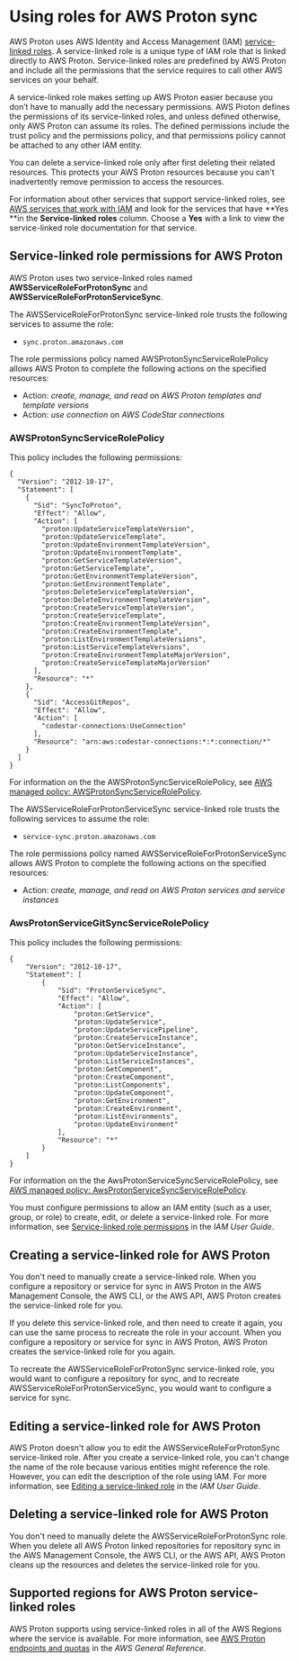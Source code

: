 # Using roles for AWS Proton sync<a name="using-service-linked-roles-sync"></a>

AWS Proton uses AWS Identity and Access Management \(IAM\) [service\-linked roles](https://docs.aws.amazon.com/IAM/latest/UserGuide/id_roles_terms-and-concepts.html#iam-term-service-linked-role)\. A service\-linked role is a unique type of IAM role that is linked directly to AWS Proton\. Service\-linked roles are predefined by AWS Proton and include all the permissions that the service requires to call other AWS services on your behalf\. 

A service\-linked role makes setting up AWS Proton easier because you don’t have to manually add the necessary permissions\. AWS Proton defines the permissions of its service\-linked roles, and unless defined otherwise, only AWS Proton can assume its roles\. The defined permissions include the trust policy and the permissions policy, and that permissions policy cannot be attached to any other IAM entity\.

You can delete a service\-linked role only after first deleting their related resources\. This protects your AWS Proton resources because you can't inadvertently remove permission to access the resources\.

For information about other services that support service\-linked roles, see [AWS services that work with IAM](https://docs.aws.amazon.com/IAM/latest/UserGuide/reference_aws-services-that-work-with-iam.html) and look for the services that have **Yes **in the **Service\-linked roles** column\. Choose a **Yes** with a link to view the service\-linked role documentation for that service\.

## Service\-linked role permissions for AWS Proton<a name="service-linked-role-permissions-sync"></a>

AWS Proton uses two service\-linked roles named **AWSServiceRoleForProtonSync** and **AWSServiceRoleForProtonServiceSync**\.

The AWSServiceRoleForProtonSync service\-linked role trusts the following services to assume the role:
+ `sync.proton.amazonaws.com`

The role permissions policy named AWSProtonSyncServiceRolePolicy allows AWS Proton to complete the following actions on the specified resources:
+ Action: *create, manage, and read* on *AWS Proton templates and template versions*
+ Action: *use connection* on *AWS CodeStar connections*

### AWSProtonSyncServiceRolePolicy<a name="service-linked-role-permissions-sync.details"></a>

This policy includes the following permissions:

```
{
  "Version": "2012-10-17",
  "Statement": [
    {
      "Sid": "SyncToProton",
      "Effect": "Allow",
      "Action": [
        "proton:UpdateServiceTemplateVersion",
        "proton:UpdateServiceTemplate",
        "proton:UpdateEnvironmentTemplateVersion",
        "proton:UpdateEnvironmentTemplate",
        "proton:GetServiceTemplateVersion",
        "proton:GetServiceTemplate",
        "proton:GetEnvironmentTemplateVersion",
        "proton:GetEnvironmentTemplate",
        "proton:DeleteServiceTemplateVersion",
        "proton:DeleteEnvironmentTemplateVersion",
        "proton:CreateServiceTemplateVersion",
        "proton:CreateServiceTemplate",
        "proton:CreateEnvironmentTemplateVersion",
        "proton:CreateEnvironmentTemplate",
        "proton:ListEnvironmentTemplateVersions",
        "proton:ListServiceTemplateVersions",
        "proton:CreateEnvironmentTemplateMajorVersion",
        "proton:CreateServiceTemplateMajorVersion"
      ],
      "Resource": "*"
    },
    {
      "Sid": "AccessGitRepos",
      "Effect": "Allow",
      "Action": [
        "codestar-connections:UseConnection"
      ],
      "Resource": "arn:aws:codestar-connections:*:*:connection/*"
    }
  ]
}
```

For information on the the AWSProtonSyncServiceRolePolicy, see [AWS managed policy: AWSProtonSyncServiceRolePolicy](https://docs.aws.amazon.com/proton/latest/userguide/security-iam-awsmanpol.html#security-iam-awsmanpol-AWSProtonSyncServiceRolePolicy)\.

The AWSServiceRoleForProtonServiceSync service\-linked role trusts the following services to assume the role:
+ `service-sync.proton.amazonaws.com`

The role permissions policy named AWSServiceRoleForProtonServiceSync allows AWS Proton to complete the following actions on the specified resources:
+ Action: *create, manage, and read on AWS Proton services and service instances*

### AwsProtonServiceGitSyncServiceRolePolicy<a name="service-linked-role-permissions-AwsProtonServiceGitSyncServiceRolePolicy"></a>

This policy includes the following permissions:

```
{
	"Version": "2012-10-17",
	"Statement": [
		{
			"Sid": "ProtonServiceSync",
			"Effect": "Allow",
			"Action": [
				"proton:GetService",
				"proton:UpdateService",
				"proton:UpdateServicePipeline",
				"proton:CreateServiceInstance",
				"proton:GetServiceInstance",
				"proton:UpdateServiceInstance",
				"proton:ListServiceInstances",
				"proton:GetComponent",
				"proton:CreateComponent",
				"proton:ListComponents",
				"proton:UpdateComponent",
				"proton:GetEnvironment",
				"proton:CreateEnvironment",
				"proton:ListEnvironments",
				"proton:UpdateEnvironment"
			],
			"Resource": "*"
		}
	]
}
```

For information on the the AwsProtonServiceSyncServiceRolePolicy, see [AWS managed policy: AwsProtonServiceSyncServiceRolePolicy](https://docs.aws.amazon.com/proton/latest/userguide/security-iam-awsmanpol.html#security-iam-awsmanpol-AwsProtonServiceSyncServiceRolePolicy)\.

You must configure permissions to allow an IAM entity \(such as a user, group, or role\) to create, edit, or delete a service\-linked role\. For more information, see [Service\-linked role permissions](https://docs.aws.amazon.com/IAM/latest/UserGuide/using-service-linked-roles.html#service-linked-role-permissions) in the *IAM User Guide*\.

## Creating a service\-linked role for AWS Proton<a name="create-service-linked-role-sync"></a>

You don't need to manually create a service\-linked role\. When you configure a repository or service for sync in AWS Proton in the AWS Management Console, the AWS CLI, or the AWS API, AWS Proton creates the service\-linked role for you\. 

If you delete this service\-linked role, and then need to create it again, you can use the same process to recreate the role in your account\. When you configure a repository or service for sync in AWS Proton, AWS Proton creates the service\-linked role for you again\. 

To recreate the AWSServiceRoleForProtonSync service\-linked role, you would want to configure a repository for sync, and to recreate AWSServiceRoleForProtonServiceSync, you would want to configure a service for sync\.

## Editing a service\-linked role for AWS Proton<a name="edit-service-linked-role-sync"></a>

AWS Proton doesn't allow you to edit the AWSServiceRoleForProtonSync service\-linked role\. After you create a service\-linked role, you can't change the name of the role because various entities might reference the role\. However, you can edit the description of the role using IAM\. For more information, see [Editing a service\-linked role](https://docs.aws.amazon.com/IAM/latest/UserGuide/using-service-linked-roles.html#edit-service-linked-role) in the *IAM User Guide*\.

## Deleting a service\-linked role for AWS Proton<a name="delete-service-linked-role-sync"></a>

You don't need to manually delete the AWSServiceRoleForProtonSync role\. When you delete all AWS Proton linked repositories for repository sync in the AWS Management Console, the AWS CLI, or the AWS API, AWS Proton cleans up the resources and deletes the service\-linked role for you\.

## Supported regions for AWS Proton service\-linked roles<a name="slr-regions-sync"></a>

AWS Proton supports using service\-linked roles in all of the AWS Regions where the service is available\. For more information, see [AWS Proton endpoints and quotas](https://docs.aws.amazon.com/general/latest/gr/proton.html) in the *AWS General Reference*\.